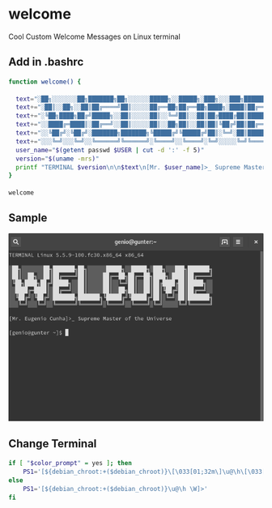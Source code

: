 # welcome
Cool Custom Welcome Messages on Linux terminal

## Add in .bashrc

```sh
function welcome() {

  text="░██╗░░░░░░░██╗███████╗██╗░░░░░░█████╗░░█████╗░███╗░░░███╗███████╗\n"
  text+="░██║░░██╗░░██║██╔════╝██║░░░░░██╔══██╗██╔══██╗████╗░████║██╔════╝\n"
  text+="░╚██╗████╗██╔╝█████╗░░██║░░░░░██║░░╚═╝██║░░██║██╔████╔██║█████╗░░\n"
  text+="░░████╔═████║░██╔══╝░░██║░░░░░██║░░██╗██║░░██║██║╚██╔╝██║██╔══╝░░\n"
  text+="░░╚██╔╝░╚██╔╝░███████╗███████╗╚█████╔╝╚█████╔╝██║░╚═╝░██║███████╗\n"
  text+="░░░╚═╝░░░╚═╝░░╚══════╝╚══════╝░╚════╝░░╚════╝░╚═╝░░░░░╚═╝╚══════╝\n"
  user_name="$(getent passwd $USER | cut -d ':' -f 5)"
  version="$(uname -mrs)"
  printf "TERMINAL $version\n\n$text\n[Mr. $user_name]>_ Supreme Master of the Universe\n\n";
}

welcome
```
## Sample
![Welcome](https://github.com/eugenio-cunha/welcome/blob/master/terminal.png)

## Change Terminal
```sh
if [ "$color_prompt" = yes ]; then
    PS1='[${debian_chroot:+($debian_chroot)}\[\033[01;32m\]\u@\h\[\033[00m\]\[\033[01;34m\] \W\[\033[00m\]]>'
else
    PS1='[${debian_chroot:+($debian_chroot)}\u@\h \W]>'
fi

```
